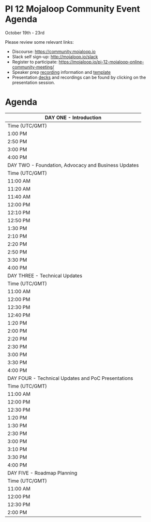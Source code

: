 # **PI 12 Mojaloop Community Event Agenda**
October 19th - 23rd

Please review some relevant links:
* Discourse: https://community.mojaloop.io
* Slack self sign-up: http://mojaloop.io/slack
* Register to participate: https://mojaloop.io/pi-12-mojaloop-online-community-meeting/
* Speaker prep [recording](https://zoom.us/rec/share/3Ox3EI31zU9LW6fd2h34VLJ-EJzGaaa8g3UX_PMFmR7n-NIHptOrBWwVDlYDKWXX) information and [template](https://github.com/mojaloop/documentation-artifacts/raw/master/presentations/July%202020%20Community%20Event/Presentations/July%20Convening%20PPT%20template.pptx)  
* Presentation [decks](./Presentations) and recordings can be found by clicking on the presentation session.

# Agenda
| DAY ONE - Introduction                              |
| --------------------------------------------------- |
| Time (UTC/GMT)                                      | End | Duration | Monday: October 19, 2020 | Description and Links | Track | Speaker |
| 1:00 PM                                             | 2:50 PM | 1:50 | Introduction and Business Overview of L1P and Mojaloop | Level One Project Mojaloop Overview API Specification | Business | Michael Richards |
| 2:50 PM                                             | 3:00 PM | 0:10 | Break |
| 3:00 PM                                             | 4:00 PM | 1:20 | Mojaloop Technical Overview | Component Overview Mojaloop Technical Details & Installation | Technical | Miguel Debarros |
| 4:00 PM                                             |  |  | Done |  |  |  |
| DAY TWO - Foundation, Advocacy and Business Updates |
| Time (UTC/GMT)                                      | End | Duration | Tuesday: October 20, 2020 | Details | Track | Speakers |
| 11:00 AM                                            | 11:20 AM | 0:20 | Entity Updates | Entity Updates | Community | Paula Hunter |
| 11:20 AM                                            | 11:40 AM | 0:20 | Community Updates | Community Updates | Community | Simeon Oriko |
| 11:40 AM                                            | 12:00 PM | 0:20 | Product Updates | Product Updates | Business | Lesley-Ann Vaughan |
| 12:00 PM                                            | 12:10 PM | 0:10 | Break |
| 12:10 PM                                            | 12:50 PM | 0:40 | Women In FinTech Hackathon + Summit, Report and Lessons | The Women in FinTech Hackathon + Summit is another innovative initiative under HiPipo’s ‘Include Everyone’ program, as it continues to lead the way in advocacy for the creation and dissemination of technology that enables financial inclusivity. HiPipo run a highly Successful initiative between August and September. | Community | Innocent Kawooya, John Mark Ssebunnya, Nicholas Kalungi |
| 12:50 PM                                            | 1:30 PM | 0:40 | Microfinance Institutions and Mojaloop: Lessons from Myanmar | UNCDF and ModusBox have been implementing a Proof of Concept for enabling Myanmar microfinance institutions to participate in a industry owned, L1P aligned payment system. We are about to initiate the next phase and would like to present the lessons from the project thus far. | Community | Paul Luchtenberg, Steve Haley |
| 1:30 PM                                             | 2:10 PM | 0:40 | Mowali Update | Provide an update on Mowali implementation and its next steps, with some learnings and questions that could interest the community | Business | Pierre Combelles, Barthelemy Sonko, John Mark Ssebunya, |
| 2:10 PM                                             | 2:20 PM | 0:10 | Break |
| 2:20 PM                                             | 2:50 PM | 0:30 | ISO 20022 POC for Native Mojaloop Support |  | Business | Warren Carew, Michael Richards |
| 2:50 PM                                             | 3:30 PM | 0:40 | Reserved for Gab - OSS +Business Session | e.g. research, use case discussions etc | Business |  |
| 3:30 PM                                             | 4:00 PM | 0:30 | Reserved for Settlement/Glenbrook session | e.g. research, use case discussions etc | Business |  |
| 4:00 PM                                             |  |  | Done |  |  |  |
| DAY THREE - Technical Updates                       |
| Time (UTC/GMT)                                      | End | Duration | Wednesday: October 21, 2020 | Details | Track | Speakers |
| 11:00 AM                                            | 12:00 PM | 1:00 | OSS Core team: PI-11 Report-out | OSS core team PI-11 updates - 1) Streamlining Code, designs and QA 2) Releases & Maintenance, Community Updates | Technical | Sam Kummary, Miguel de Barros, Amarnath Ramachandran, Valentin Genev, Steven Oderayi |
| 12:00 PM                                            | 12:30 PM | 0:30 | Code Quality and Security | Update on Code Quality and Security Initiative | Technical | Godfrey Kutumela, Max Gysi |
| 12:30 PM                                            | 12:40 PM | 0:10 | Break |
| 12:40 PM                                            | 1:20 PM | 0:40 | PISP - Third party Transaction Initiation in Mojaloop | Updates from the PISP workstream | Technical | Lewis Daly, JJ Geewax |
| 1:20 PM                                             | 2:00 PM | 0:40 | Versioning | Updates from the Versioning Workstream | Technical | Lewis Daly, Sam Kummary |
| 2:00 PM                                             | 2:20 PM | 0:20 | ModusBox Community contributions | Presentation on Modusbox contributions to Mojaloop and the Community | Technical | Kent Brown, Bryan Schneider |
| 2:20 PM                                             | 2:30 PM | 0:10 | Break |
| 2:30 PM                                             | 3:00 PM | 0:30 | Testing Toolkit, CCB Updates | PI-11 updates on the Testing toolkit (TTK) and CCB | Technical | Sam Kummary, Vijay Guthi, Michael Richards, Georgi Logodazhki |
| 3:00 PM                                             | 3:30 PM | 0:30 | GSMA Interoperability Test Platform | A joint test environment for Mobile Money API and Mojaloop. We will show the latest updates, describing how anyone can start contributing to improve the platform and add new use cases and features. | Technical | Bruno Martins, Christopher Little |
| 3:30 PM                                             | 4:00 PM | 0:30 | reserved for workstream |  | Technical |  |
| 4:00 PM                                             |  |  | Done |  | Technical |  |
| DAY FOUR -  Technical Updates and PoC Presentations |
| Time (UTC/GMT)                                      | End | Duration | Thursday: October 22, 2020 | Details | Track | Speakers |
| 11:00 AM                                            | 12:00 PM | 1:00 | A payment solution for Africa | This session will share a broad vision to accelerate intra Africa trade through instant payments and electronic money transfer. The session will detail a POC to introduce darapay, a remittance solution for South Sudan, a developing Country with a largely unbanked population excluded by current remittance providers. The speakers hope to get useful feedback to iterate on their POC and connect with the Mojaloop ecosystem to deploy a Minimum Viable Product (MVP) | Technical | Lomoro Manase, Shalom Nwaokolo |
| 12:00 PM                                            | 12:30 PM | 0:30 | reserved for workstream |  | Technical |  |
| 12:30 PM                                            | 1:20 PM | 0:50 | Mojaloop Performance, Architecture PoC | Discuss performance improvements. Outcome of a Proof of Concept stream done to optimize Architecture and Scalability | Technical | Pedro Barreto, Miguel de Barros, Bryan Schneider |
| 1:20 PM                                             | 1:30 PM | 0:10 | Break |
| 1:30 PM                                             | 2:30 PM | 1:00 | Mojaloop FRM playback | 1\. Review of Internal Mojaloop Fraud risk typologies 2. Outline and scope of a Proof of Concept using only open source components 3. Overview of the open source architecture for a Mojaloop FRM solution | Technical | Sudhir K Upadhyaya, Justus Ortlepp, Greg McCormick |
| 2:30 PM                                             | 3:00 PM | 0:30 | ATM/POS and Cross-Network integration using the 3rd-party APIs | Demonstration of how we will be using the 3rd-party APIs (designed for the PISP use case) to facilitate interoperability with ATM, POS and other non-Mojaloop networks | Technical | Adrian Hope-Bailie, Renjith Palamattom |
| 3:00 PM                                             | 3:10 PM | 0:10 | Break |
| 3:10 PM                                             | 3:30 PM | 0:30 | Supporting Split Payment Aggregator in Mojaloop | We will discuss how Split Payment Aggregator like SSNAPP can be intergrated into Mojaloop. | Technical | Moses Kusasira, Michael Richards |
| 3:30 PM                                             | 4:00 PM | 0:30 | reserved for PoC Presentation |  | Technical |  |
| 4:00 PM                                             |  |  | Done |  |  |  |
| DAY FIVE - Roadmap Planning                         |
| Time (UTC/GMT)                                      | End | Duration | Friday: October 23, 2020 | Details | Track | Speakers |
| 11:00 AM                                            | 12:00 PM | 1:00 | Roadmap & Workstream Review | Present roadmap items for PI 12 Discuss topics and community interest | Community | Kim Walters, Lesley-Ann Vaughan |
| 12:00 PM                                            | 12:30 PM | 0:30 | Voting and Break |
| 12:30 PM                                            | 2:00 PM | 1:30 | Workstream Discussions | Individual workstream discussions | Community |  |
| 2:00 PM                                             | 3:00 PM | 1:00 | Workstream Report outs & Closing | Individual workstreams present board and objectives | Community | Kim Walters |
